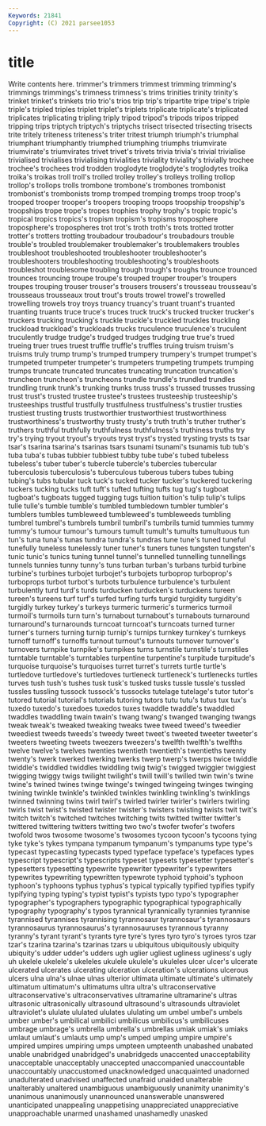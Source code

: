 ```yaml
---
Keywords: 21841
Copyright: (C) 2021 parsee1053
---
```


# title

Write contents here.
trimmer's trimmers trimmest trimming trimming's trimmings trimmings's
trimness trimness's trims trinities trinity trinity's trinket trinket's trinkets trio
trio's trios trip trip's tripartite tripe tripe's triple triple's tripled
triples triplet triplet's triplets triplicate triplicate's triplicated triplicates triplicating tripling
triply tripod tripod's tripods tripos tripped tripping trips triptych triptych's
triptychs trisect trisected trisecting trisects trite tritely triteness triteness's triter
tritest triumph triumph's triumphal triumphant triumphantly triumphed triumphing triumphs triumvirate
triumvirate's triumvirates trivet trivet's trivets trivia trivia's trivial trivialise trivialised
trivialises trivialising trivialities triviality triviality's trivially trochee trochee's trochees trod
trodden troglodyte troglodyte's troglodytes troika troika's troikas troll troll's trolled
trolley trolley's trolleys trolling trollop trollop's trollops trolls trombone trombone's
trombones trombonist trombonist's trombonists tromp tromped tromping tromps troop troop's
trooped trooper trooper's troopers trooping troops troopship troopship's troopships trope
trope's tropes trophies trophy trophy's tropic tropic's tropical tropics tropics's
tropism tropism's tropisms troposphere troposphere's tropospheres trot trot's troth troth's
trots trotted trotter trotter's trotters trotting troubadour troubadour's troubadours trouble
trouble's troubled troublemaker troublemaker's troublemakers troubles troubleshoot troubleshooted troubleshooter troubleshooter's
troubleshooters troubleshooting troubleshooting's troubleshoots troubleshot troublesome troubling trough trough's troughs
trounce trounced trounces trouncing troupe troupe's trouped trouper trouper's troupers
troupes trouping trouser trouser's trousers trousers's trousseau trousseau's trousseaus trousseaux
trout trout's trouts trowel trowel's trowelled trowelling trowels troy troys
truancy truancy's truant truant's truanted truanting truants truce truce's truces
truck truck's trucked trucker trucker's truckers trucking trucking's truckle truckle's
truckled truckles truckling truckload truckload's truckloads trucks truculence truculence's truculent
truculently trudge trudge's trudged trudges trudging true true's trued trueing
truer trues truest truffle truffle's truffles truing truism truism's truisms
truly trump trump's trumped trumpery trumpery's trumpet trumpet's trumpeted trumpeter
trumpeter's trumpeters trumpeting trumpets trumping trumps truncate truncated truncates truncating
truncation truncation's truncheon truncheon's truncheons trundle trundle's trundled trundles trundling
trunk trunk's trunking trunks truss truss's trussed trusses trussing trust
trust's trusted trustee trustee's trustees trusteeship trusteeship's trusteeships trustful trustfully
trustfulness trustfulness's trustier trusties trustiest trusting trusts trustworthier trustworthiest trustworthiness
trustworthiness's trustworthy trusty trusty's truth truth's truther truther's truthers truthful
truthfully truthfulness truthfulness's truthiness truths try try's trying tryout tryout's
tryouts tryst tryst's trysted trysting trysts ts tsar tsar's tsarina
tsarina's tsarinas tsars tsunami tsunami's tsunamis tub tub's tuba tuba's
tubas tubbier tubbiest tubby tube tube's tubed tubeless tubeless's tuber
tuber's tubercle tubercle's tubercles tubercular tuberculosis tuberculosis's tuberculous tuberous tubers
tubes tubing tubing's tubs tubular tuck tuck's tucked tucker tucker's
tuckered tuckering tuckers tucking tucks tuft tuft's tufted tufting tufts
tug tug's tugboat tugboat's tugboats tugged tugging tugs tuition tuition's
tulip tulip's tulips tulle tulle's tumble tumble's tumbled tumbledown tumbler
tumbler's tumblers tumbles tumbleweed tumbleweed's tumbleweeds tumbling tumbrel tumbrel's tumbrels
tumbril tumbril's tumbrils tumid tummies tummy tummy's tumour tumour's tumours
tumult tumult's tumults tumultuous tun tun's tuna tuna's tunas tundra
tundra's tundras tune tune's tuned tuneful tunefully tuneless tunelessly tuner
tuner's tuners tunes tungsten tungsten's tunic tunic's tunics tuning tunnel
tunnel's tunnelled tunnelling tunnellings tunnels tunnies tunny tunny's tuns turban
turban's turbans turbid turbine turbine's turbines turbojet turbojet's turbojets turboprop
turboprop's turboprops turbot turbot's turbots turbulence turbulence's turbulent turbulently turd
turd's turds turducken turducken's turduckens tureen tureen's tureens turf turf's
turfed turfing turfs turgid turgidity turgidity's turgidly turkey turkey's turkeys
turmeric turmeric's turmerics turmoil turmoil's turmoils turn turn's turnabout turnabout's
turnabouts turnaround turnaround's turnarounds turncoat turncoat's turncoats turned turner turner's
turners turning turnip turnip's turnips turnkey turnkey's turnkeys turnoff turnoff's
turnoffs turnout turnout's turnouts turnover turnover's turnovers turnpike turnpike's turnpikes
turns turnstile turnstile's turnstiles turntable turntable's turntables turpentine turpentine's turpitude
turpitude's turquoise turquoise's turquoises turret turret's turrets turtle turtle's turtledove
turtledove's turtledoves turtleneck turtleneck's turtlenecks turtles turves tush tush's tushes
tusk tusk's tusked tusks tussle tussle's tussled tussles tussling tussock
tussock's tussocks tutelage tutelage's tutor tutor's tutored tutorial tutorial's tutorials
tutoring tutors tutu tutu's tutus tux tux's tuxedo tuxedo's tuxedoes
tuxedos tuxes twaddle twaddle's twaddled twaddles twaddling twain twain's twang
twang's twanged twanging twangs tweak tweak's tweaked tweaking tweaks twee
tweed tweed's tweedier tweediest tweeds tweeds's tweedy tweet tweet's tweeted
tweeter tweeter's tweeters tweeting tweets tweezers tweezers's twelfth twelfth's twelfths
twelve twelve's twelves twenties twentieth twentieth's twentieths twenty twenty's twerk
twerked twerking twerks twerp twerp's twerps twice twiddle twiddle's twiddled
twiddles twiddling twig twig's twigged twiggier twiggiest twigging twiggy twigs
twilight twilight's twill twill's twilled twin twin's twine twine's twined
twines twinge twinge's twinged twingeing twinges twinging twining twinkle twinkle's
twinkled twinkles twinkling twinkling's twinklings twinned twinning twins twirl twirl's
twirled twirler twirler's twirlers twirling twirls twist twist's twisted twister
twister's twisters twisting twists twit twit's twitch twitch's twitched twitches
twitching twits twitted twitter twitter's twittered twittering twitters twitting two
two's twofer twofer's twofers twofold twos twosome twosome's twosomes tycoon
tycoon's tycoons tying tyke tyke's tykes tympana tympanum tympanum's tympanums
type type's typecast typecasting typecasts typed typeface typeface's typefaces types
typescript typescript's typescripts typeset typesets typesetter typesetter's typesetters typesetting typewrite
typewriter typewriter's typewriters typewrites typewriting typewritten typewrote typhoid typhoid's typhoon
typhoon's typhoons typhus typhus's typical typically typified typifies typify typifying
typing typing's typist typist's typists typo typo's typographer typographer's typographers
typographic typographical typographically typography typography's typos tyrannical tyrannically tyrannies tyrannise
tyrannised tyrannises tyrannising tyrannosaur tyrannosaur's tyrannosaurs tyrannosaurus tyrannosaurus's tyrannosauruses tyrannous
tyranny tyranny's tyrant tyrant's tyrants tyre tyre's tyres tyro tyro's
tyroes tyros tzar tzar's tzarina tzarina's tzarinas tzars u ubiquitous
ubiquitously ubiquity ubiquity's udder udder's udders ugh uglier ugliest ugliness
ugliness's ugly uh ukelele ukelele's ukeleles ukulele ukulele's ukuleles ulcer
ulcer's ulcerate ulcerated ulcerates ulcerating ulceration ulceration's ulcerations ulcerous ulcers
ulna ulna's ulnae ulnas ulterior ultimata ultimate ultimate's ultimately ultimatum
ultimatum's ultimatums ultra ultra's ultraconservative ultraconservative's ultraconservatives ultramarine ultramarine's ultras
ultrasonic ultrasonically ultrasound ultrasound's ultrasounds ultraviolet ultraviolet's ululate ululated ululates
ululating um umbel umbel's umbels umber umber's umbilical umbilici umbilicus
umbilicus's umbilicuses umbrage umbrage's umbrella umbrella's umbrellas umiak umiak's umiaks
umlaut umlaut's umlauts ump ump's umped umping umpire umpire's umpired
umpires umpiring umps umpteen umpteenth unabashed unabated unable unabridged unabridged's
unabridgeds unaccented unacceptability unacceptable unacceptably unaccepted unaccompanied unaccountable unaccountably unaccustomed
unacknowledged unacquainted unadorned unadulterated unadvised unaffected unafraid unaided unalterable unalterably
unaltered unambiguous unambiguously unanimity unanimity's unanimous unanimously unannounced unanswerable unanswered
unanticipated unappealing unappetising unappreciated unappreciative unapproachable unarmed unashamed unashamedly unasked
